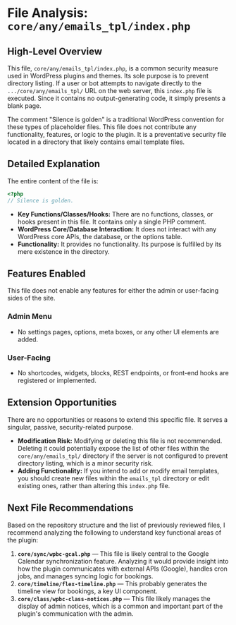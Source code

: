 # File Analysis: `core/any/emails_tpl/index.php`

## High-Level Overview
This file, `core/any/emails_tpl/index.php`, is a common security measure used in WordPress plugins and themes. Its sole purpose is to prevent directory listing. If a user or bot attempts to navigate directly to the `.../core/any/emails_tpl/` URL on the web server, this `index.php` file is executed. Since it contains no output-generating code, it simply presents a blank page.

The comment "Silence is golden" is a traditional WordPress convention for these types of placeholder files. This file does not contribute any functionality, features, or logic to the plugin. It is a preventative security file located in a directory that likely contains email template files.

## Detailed Explanation
The entire content of the file is:
```php
<?php
// Silence is golden.
```
- **Key Functions/Classes/Hooks:** There are no functions, classes, or hooks present in this file. It contains only a single PHP comment.
- **WordPress Core/Database Interaction:** It does not interact with any WordPress core APIs, the database, or the options table.
- **Functionality:** It provides no functionality. Its purpose is fulfilled by its mere existence in the directory.

## Features Enabled
This file does not enable any features for either the admin or user-facing sides of the site.

### Admin Menu
- No settings pages, options, meta boxes, or any other UI elements are added.

### User-Facing
- No shortcodes, widgets, blocks, REST endpoints, or front-end hooks are registered or implemented.

## Extension Opportunities
There are no opportunities or reasons to extend this specific file. It serves a singular, passive, security-related purpose.

- **Modification Risk:** Modifying or deleting this file is not recommended. Deleting it could potentially expose the list of other files within the `core/any/emails_tpl/` directory if the server is not configured to prevent directory listing, which is a minor security risk.
- **Adding Functionality:** If you intend to add or modify email templates, you should create new files within the `emails_tpl` directory or edit existing ones, rather than altering this `index.php` file.

## Next File Recommendations
Based on the repository structure and the list of previously reviewed files, I recommend analyzing the following to understand key functional areas of the plugin:

1.  **`core/sync/wpbc-gcal.php`** — This file is likely central to the Google Calendar synchronization feature. Analyzing it would provide insight into how the plugin communicates with external APIs (Google), handles cron jobs, and manages syncing logic for bookings.
2.  **`core/timeline/flex-timeline.php`** — This probably generates the timeline view for bookings, a key UI component.
3.  **`core/class/wpbc-class-notices.php`** — This file likely manages the display of admin notices, which is a common and important part of the plugin's communication with the admin.
